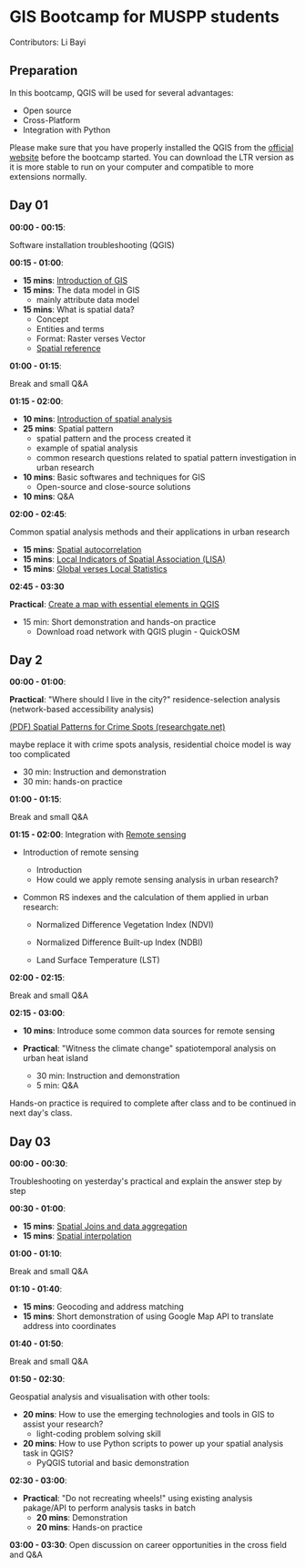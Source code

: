 # GIS Bootcamp for MUSPP students

Contributors: Li Bayi

## Preparation

In this bootcamp, QGIS will be used for several advantages:

- Open source
- Cross-Platform
- Integration with Python

Please make sure that you have properly installed the QGIS from the [official website](https://qgis.org/en/site/forusers/download.html) before the bootcamp started. You can download the LTR version as it is more stable to run on your computer and compatible to more extensions normally.

## Day 01

**00:00 - 00:15**: 

Software installation troubleshooting (QGIS)

**00:15 - 01:00**: 

- **15 mins**: [Introduction of GIS](http://www.bayi.in/GIS-bootcamp/#1)
- **15 mins**: The data model in GIS
  - mainly attribute data model
- **15 mins**: What is spatial data?
  - Concept
  - Entities and terms
  - Format: Raster verses Vector
  - [Spatial reference](./contents/spatial_reference/coordinatesystem.md)

**01:00 - 01:15**: 

Break and small Q&A

**01:15 - 02:00**:

- **10 mins**: [Introduction of spatial analysis](./contents/002_definespatialanalysis.md)
- **25 mins**: Spatial pattern
  - spatial pattern and the process created it
  - example of spatial analysis
  - common research questions related to spatial pattern investigation in urban research
- **10 mins**: Basic softwares and techniques for GIS
  - Open-source and close-source solutions
- **10 mins**: Q&A

**02:00 - 02:45**:

Common spatial analysis methods and their applications in urban research
- **15 mins**: [Spatial autocorrelation](./contents/spatialautocorrelation.md)
- **15 mins**: [Local Indicators of Spatial Association (LISA)](./contents/lisa.md)
- **15 mins**: [Global verses Local Statistics](./contents/globallocal.md)

**02:45 - 03:30**

**Practical**: [Create a map with essential elements in QGIS ](./contents/Practical01.md)

- 15 min: Short demonstration and hands-on practice
  - Download road network with QGIS plugin - QuickOSM


## Day 2

**00:00 - 01:00**:

**Practical**: "Where should I live in the city?" residence-selection analysis (network-based accessibility analysis)

[(PDF) Spatial Patterns for Crime Spots (researchgate.net)](https://www.researchgate.net/publication/330117670_Spatial_Patterns_for_Crime_Spots)

maybe replace it with crime spots analysis, residential choice model is way too complicated

- 30 min: Instruction and demonstration
- 30 min: hands-on practice

**01:00 - 01:15**: 

Break and small Q&A

**01:15 - 02:00**: Integration with [Remote sensing](./contents/rs.md)

- Introduction of remote sensing
  - Introduction
  - How could we apply remote sensing analysis in urban research?

- Common RS indexes and the calculation of them applied in urban research:

  - Normalized Difference Vegetation Index (NDVI)

  - Normalized Difference Built-up Index (NDBI)

  - Land Surface Temperature (LST)

**02:00 - 02:15**:

Break and small Q&A

**02:15 - 03:00**: 

- **10 mins**: Introduce some common data sources for remote sensing

- **Practical**: "Witness the climate change" spatiotemporal analysis on urban heat island
  - 30 min: Instruction and demonstration
  - 5 min: Q&A

Hands-on practice is required to complete after class and to be continued in next day's class.

## Day 03

**00:00 - 00:30**: 

Troubleshooting on yesterday's practical and explain the answer step by step

**00:30 - 01:00**: 

- **15 mins**: [Spatial Joins and data aggregation](./contents/overlay.md)
- **15 mins**: [Spatial interpolation](./contents/spatialinterpolation.md)

**01:00 -  01:10**: 

Break and small Q&A

**01:10 -  01:40**: 

- **15 mins**: Geocoding and address matching
- **15 mins**: Short demonstration of using Google Map API to translate address into coordinates

**01:40 -  01:50**: 

Break and small Q&A

**01:50 - 02:30**: 

Geospatial analysis and visualisation with other tools:

- **20 mins**: How to use the emerging technologies and tools in GIS to assist your research? 
  - light-coding problem solving skill
- **20 mins**: How to use Python scripts to power up your spatial analysis task in QGIS?
  - PyQGIS tutorial and basic demonstration

**02:30 -  03:00**: 

- **Practical**: "Do not recreating wheels!" using existing analysis pakage/API to perform analysis tasks in batch
  - **20 mins**: Demonstration
  - **20 mins**: Hands-on practice

**03:00 - 03:30**: Open discussion on career opportunities in the cross field and Q&A
